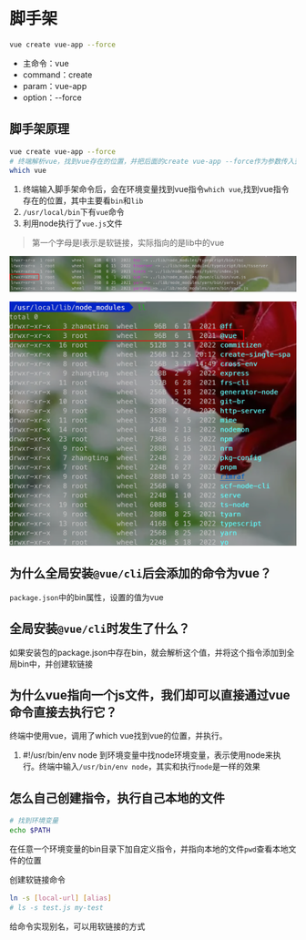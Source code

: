 
# 脚手架

```bash
vue create vue-app --force
```
- 主命令：vue
- command：create
- param：vue-app
- option：--force

## 脚手架原理

```bash
vue create vue-app --force
# 终端解析vue，找到vue存在的位置，并把后面的create vue-app --force作为参数传入到vue中
which vue

```
1. 终端输入脚手架命令后，会在环境变量找到vue指令`which vue`,找到vue指令存在的位置，其中主要看`bin`和`lib`
2. `/usr/local/bin`下有`vue`命令
3. 利用node执行了`vue.js`文件

> 第一个字母是l表示是软链接，实际指向的是lib中的vue

![vue-link](../images/20230618174213.png)

![vue-位置](../images/20230618174424.png)

## 为什么全局安装`@vue/cli`后会添加的命令为vue？

`package.json`中的bin属性，设置的值为vue
## 全局安装`@vue/cli`时发生了什么？

如果安装包的package.json中存在bin，就会解析这个值，并将这个指令添加到全局bin中，并创建软链接
## 为什么vue指向一个js文件，我们却可以直接通过vue命令直接去执行它？

终端中使用vue，调用了which vue找到vue的位置，并执行。
1. #!/usr/bin/env node 到环境变量中找node环境变量，表示使用node来执行。终端中输入`/usr/bin/env node`，其实和执行`node`是一样的效果

## 怎么自己创建指令，执行自己本地的文件

```bash
# 找到环境变量
echo $PATH
```
在任意一个环境变量的bin目录下加自定义指令，并指向本地的文件`pwd`查看本地文件的位置

创建软链接命令
```bash
ln -s [local-url] [alias]
# ls -s test.js my-test
```

给命令实现别名，可以用软链接的方式
